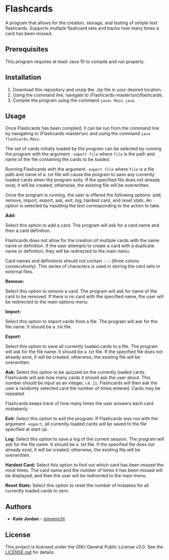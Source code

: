 Flashcards
==========

A program that allows for the creation, storage, and testing of simple text flashcards.
Supports multiple flashcard sets and tracks how many times a card has been missed.

Prerequisites
--------------
This program requires at least Java 10 to compile and run properly.

Installation
------------

1. Download this repository and unzip the .zip file in your desired location.
2. Using the command line, navigate to \Flashcards-master\src\flashcards.
3. Compile the program using the command `javac Main.java`.

Usage
-----

Once Flashcards has been compiled, it can be run from the command line by navigating to \Flashcards-master\src and using the command `java flashcards.Main`.

The set of cards initially loaded by the program can be selected by running the program with the argument `-import file` where `file` is the path and name of the file containing the cards to be loaded.

Running Flashcards with the argument `-export file` where `file` is a file path and name of a .txt file will cause the program to save any currently loaded cards when the program exits.
If the specified file does not already exist, it will be created; otherwise, the existing file will be overwritten.

Once the program is running, the user is offered the following options: add, remove, import, export, ask, exit, log, hardest card, and reset stats.
An option is selected by inputting the text corresponding to the action to take.

**Add:**

Select this option to add a card. The program will ask for a card name and then a card definition.

Flashcards does not allow for the creation of multiple cards with the same name or definition.
If the user attempts to create a card with a duplicate name or definition, they will be redirected to the main menu.

Card names and definitions should not contain `:::` (three colons consecutively).
This series of characters is used in storing the card sets in external files.

**Remove:**

Select this option to remove a card. The program will ask for name of the card to be removed.
If there is no card with the specified name, the user will be redirected to the main options menu.

**Import:**

Select this option to import cards from a file. The program will ask for the file name. It should be a .txt file.

**Export:**

Select this option to save all currently loaded cards to a file. The program will ask for the file name. It should be a .txt file.
If the specified file does not already exist, it will be created; otherwise, the existing file will be overwritten.

**Ask:**
Select this option to be quizzed on the currently loaded cards. Flashcards will ask how many cards it should ask the user about.
This number should be input as an integer, i.e. `11`.
Flashcards will then ask the user a randomly selected card the number of times entered. Cards may be repeated.

Flashcards keeps track of how many times the user answers each card mistakenly.

**Exit:**
Select this option to exit the program.
If Flashcards was run with the argument `-export`, all currently loaded cards will be saved to the file specified at start up.

**Log:**
Select this option to save a log of the current session. The program will ask for the file name. It should be a .txt file.
If the specified file does not already exist, it will be created; otherwise, the existing file will be overwritten.

**Hardest Card:**
Select this option to find out which card has been missed the most times.
The card name and the number of times it has been missed will be displayed, and then the user will be redirected to the main menu.

**Reset Stats:**
Select this option to reset the number of mistakes for all currently loaded cards to zero.

Authors
-------

* **Kate Jordan** - [sinnenicht](https://github.com/sinnenicht/)

License
-------

This project is licensed under the GNU General Public License v3.0. See the [LICENSE.md](https://github.com/sinnenicht/Flashcards/blob/master/LICENSE) for details.
